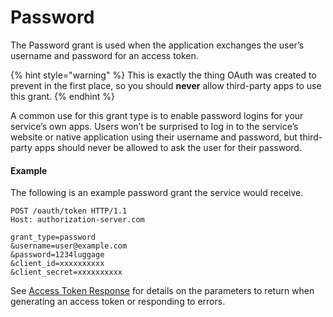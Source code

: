 # Password

The Password grant is used when the application exchanges the user’s username and password for an access token.&#x20;

{% hint style="warning" %}
This is exactly the thing OAuth was created to prevent in the first place, so you should **never** allow third-party apps to use this grant.
{% endhint %}

A common use for this grant type is to enable password logins for your service’s own apps. Users won’t be surprised to log in to the service’s website or native application using their username and password, but third-party apps should never be allowed to ask the user for their password.

#### Example <a href="example" id="example"></a>

The following is an example password grant the service would receive.

```
POST /oauth/token HTTP/1.1
Host: authorization-server.com
 
grant_type=password
&username=user@example.com
&password=1234luggage
&client_id=xxxxxxxxxx
&client_secret=xxxxxxxxxx

```

See [Access Token Response](https://www.oauth.com/oauth2-servers/access-tokens/access-token-response/) for details on the parameters to return when generating an access token or responding to errors.
